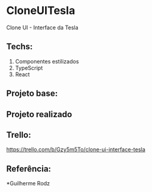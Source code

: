 # CloneUITesla
Clone UI - Interface da Tesla

## Techs:
1. Componentes estilizados
2. TypeScript
3. React

## Projeto base:



## Projeto realizado 

## Trello:
https://trello.com/b/Gzy5m5To/clone-ui-interface-tesla


## Referência:
*Guilherme Rodz
